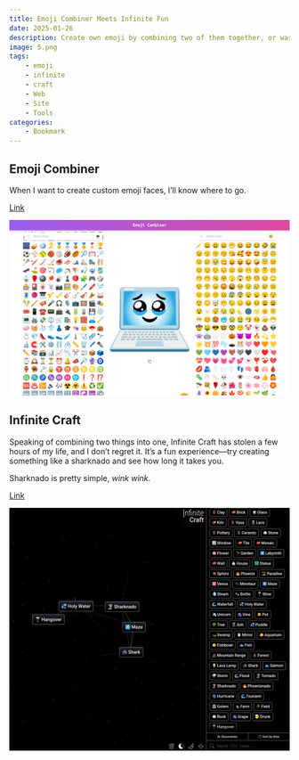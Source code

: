 ```yaml
---
title: Emoji Combiner Meets Infinite Fun
date: 2025-01-26
description: Create own emoji by combining two of them together, or waste your time in infinite craft
image: 5.png
tags:
    - emoji
    - infinite
    - craft
    - Web
    - Site
    - Tools
categories:
    - Bookmark
---
```



## Emoji Combiner

When I want to create custom emoji faces, I’ll know where to go.

[Link](https://emojicombiner.app/)

![Emoji Combiner](4.png)


## Infinite Craft

Speaking of combining two things into one, Infinite Craft has stolen a few hours of my life, and I don’t regret it. It’s a fun experience—try creating something like a sharknado and see how long it takes you.

Sharknado is pretty simple, *wink wink*.

[Link](https://neal.fun/infinite-craft/)

![Infinite Craft](3.png)
